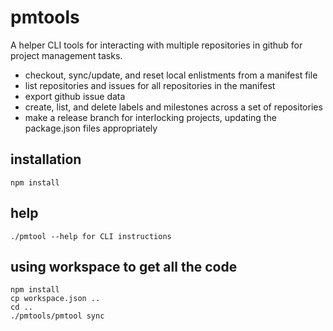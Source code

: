 # pmtools

A helper CLI tools for interacting with multiple repositories in github
for project management tasks.

 * checkout, sync/update, and reset local enlistments from a manifest file
 * list repositories and issues for all repositories in the manifest
 * export github issue data
 * create, list, and delete labels and milestones across a set of repositories
 * make a release branch for interlocking projects, updating the package.json files appropriately


## installation

    npm install

## help

    ./pmtool --help for CLI instructions

## using workspace to get all the code

    npm install
    cp workspace.json ..
    cd ..
    ./pmtools/pmtool sync
